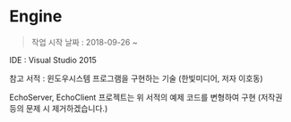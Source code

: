 # Engine

> 작업 시작 날짜 : 2018-09-26 ~

IDE : Visual Studio 2015

참고 서적 : 윈도우시스템 프로그램을 구현하는 기술 (한빛미디어, 저자 이호동)

EchoServer, EchoClient 프로젝트는 위 서적의 예제 코드를 변형하여 구현 (저작권 등의 문제 시 제거하겠습니다.)
